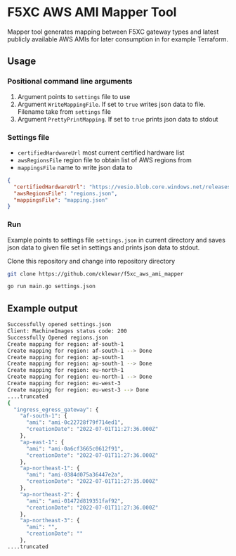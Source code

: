 # F5XC AWS AMI Mapper Tool

Mapper tool generates mapping between F5XC gateway types and latest publicly available AWS AMIs for later consumption in
for example Terraform.

## Usage

### Positional command line arguments

1. Argument points to `settings` file to use
2. Argument `WriteMappingFile`. If set to `true` writes json data to file. Filename take from `settings` file
3. Argument `PrettyPrintMapping`. If set to `true` prints json data to stdout

### Settings file

- `certifiedHardwareUrl` most current certified hardware list
- `awsRegionsFile` region file to obtain list of AWS regions from
- `mappingsFile` name to write json data to

```json
{
  "certifiedHardwareUrl": "https://vesio.blob.core.windows.net/releases/certified-hardware/aws.yml",
  "awsRegionsFile": "regions.json",
  "mappingsFile": "mapping.json"
}
```

### Run

Example points to settings file `settings.json` in current directory and saves json data to given file set in settings
and prints json data to stdout.

Clone this repository and change into repository directory

```bash
git clone https://github.com/cklewar/f5xc_aws_ami_mapper
```

```bash
go run main.go settings.json
```

## Example output

```bash
Successfully opened settings.json
Client: MachineImages status code: 200
Successfully Opened regions.json
Create mapping for region: af-south-1
Create mapping for region: af-south-1 --> Done
Create mapping for region: ap-south-1
Create mapping for region: ap-south-1 --> Done
Create mapping for region: eu-north-1
Create mapping for region: eu-north-1 --> Done
Create mapping for region: eu-west-3
Create mapping for region: eu-west-3 --> Done
....truncated 
{
  "ingress_egress_gateway": {
    "af-south-1": {
      "ami": "ami-0c22728f79f714ed1",
      "creationDate": "2022-07-01T11:27:36.000Z"
    },
    "ap-east-1": {
      "ami": "ami-0a6cf3665c0612f91",
      "creationDate": "2022-07-01T11:27:36.000Z"
    },
    "ap-northeast-1": {
      "ami": "ami-0384d075a36447e2a",
      "creationDate": "2022-07-01T11:27:35.000Z"
    },
    "ap-northeast-2": {
      "ami": "ami-01472d819351faf92",
      "creationDate": "2022-07-01T11:27:36.000Z"
    },
    "ap-northeast-3": {
      "ami": "",
      "creationDate": ""
    },
....truncated
```